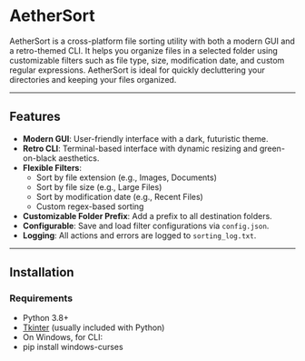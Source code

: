 # AetherSort

AetherSort is a cross-platform file sorting utility with both a modern GUI and a retro-themed CLI. It helps you organize files in a selected folder using customizable filters such as file type, size, modification date, and custom regular expressions. AetherSort is ideal for quickly decluttering your directories and keeping your files organized.

---

## Features

- **Modern GUI**: User-friendly interface with a dark, futuristic theme.
- **Retro CLI**: Terminal-based interface with dynamic resizing and green-on-black aesthetics.
- **Flexible Filters**:
  - Sort by file extension (e.g., Images, Documents)
  - Sort by file size (e.g., Large Files)
  - Sort by modification date (e.g., Recent Files)
  - Custom regex-based sorting
- **Customizable Folder Prefix**: Add a prefix to all destination folders.
- **Configurable**: Save and load filter configurations via `config.json`.
- **Logging**: All actions and errors are logged to `sorting_log.txt`.

---

## Installation

### Requirements

- Python 3.8+
- [Tkinter](https://docs.python.org/3/library/tkinter.html) (usually included with Python)
- On Windows, for CLI:
- pip install windows-curses

